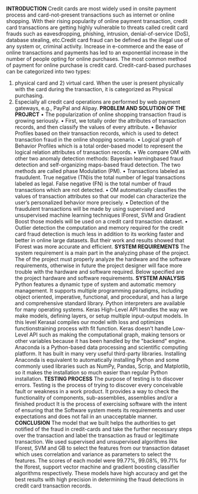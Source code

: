 **INTRODUCTION**
Credit cards are most widely used in onsite payment process and card-not-present transactions such as internet or online shopping. 
With their rising popularity of online payment transaction, credit card transactions are getting highly vulnerable to threats called credit card frauds such as 
eavesdropping, phishing, intrusion, denial-of-service (DoS), database stealing, etc.Credit card fraud can be defined as the illegal use of any system or, criminal activity. 
Increase in e-commerce and the ease of online transactions and payments has led to an exponential increase in the number of people opting for online purchases. 
The most common method of payment for online purchase is credit card. Credit-card-based purchases can be categorized into two types: 
1) physical card and 2) virtual card. When the user is present physically with the card during the transaction, it is categorized as Physical purchasing.
2) Especially all credit card operations are performed by web payment gateways, e.g., PayPal and Alipay.
**PROBLEM AND SOLUTION OF THE PROJRCT**
• The popularization of online shopping transaction fraud is growing seriously.
• First, we totally order the attributes of transaction records, and then classify the
values of every attribute.
• Behavior Profiles based on their transaction records, which is used to detect
transaction fraud in the online shopping scenario.
• Logical graph of Behavior Profiles which is a total order-based model to
represent the logical relation attributes of transaction records.
• We compare OM with other two anomaly detection methods: Bayesian learningbased fraud detection and self-organizing maps-based fraud detection. The two methods
are called phase Modulation (PM).
• Transactions labeled as fraudulent. True negative (TN)is the total number of
legal transactions labeled as legal. False negative (FN) is the total number of fraud
transactions which are not detected.
• OM automatically classifies the values of transaction attributes so that our model
can characterize the user’s personalized behavior more precisely.
• Detection of the fraudulent transactions will be made by using supervised and
unsupervised machine learning techniques IForest, SVM and Gradient Boost those
models will be used on a credit card transaction dataset.
• Outlier detection the computation and memory required for the credit card fraud
detection is much less in addition to its working faster and better in online large datasets.
But their work and results showed that IForest was more accurate and efficient.
**SYSTEM REQUIREMENTS**
The system requirement is a main part in the analyzing phase of the project. The
of the project must properly analyze the hardware and the software requirements,
otherwise in future the project designer will face more trouble with the hardware and
software required. Below specified are the project hardware and software requirements.
**SYSTEM ANALYSIS**
Python features a dynamic type of system and automatic memory management. It
supports multiple programming paradigms, including object oriented, imperative,
functional, and procedural, and has a large and comprehensive standard library. Python
interpreters are available for many operating systems.
Keras High-Level API handles the way we make models, defining layers, or setup
multiple input-output models. In this level Kerasal compiles our model with loss and
optimizes functionstraining process with fit function. Keras doesn't handle Low-Level API
such as making the computational graph, making tensors or other variables because it has
been handled by the "backend" engine.
Anaconda is a Python-based data processing and scientific computing platform.
It has built in many very useful third-party libraries. Installing Anaconda is equivalent
to automatically installing Python and some commonly used libraries such as NumPy,
Pandas, Scrip, and Matplotlib, so it makes the installation so much easier than regular
Python installation.
**TESTING PROCESS**
The purpose of testing is to discover errors. Testing is the process of trying to discover
every conceivable fault or weakness in a work product. It provides a way to check the
functionality of components, sub-assemblies, assemblies and/or a finished product It is the
process of exercising software with the intent of ensuring that the Software system meets
its requirements and user expectations and does not fail in an unacceptable manner.
**CONCLUSION**
The model that we built helps the authorities to get notified of the fraud in credit-cards and
take the further necessary steps over the transaction and label the transaction as fraud or legitimate transaction. 
We used supervised and unsupervised algorithms like IForest, SVM and GB to select the features
from our transaction dataset which uses correlation and variance as parameters to select the features. 
The scores of each model were 99.77%, 99.08%, 99.71% for the Iforest, support vector machine and gradient
boosting classifier algorithms respectively. These models have high accuracy and get the best results with high
precision in determining the fraud detections in credit card transaction records. 

